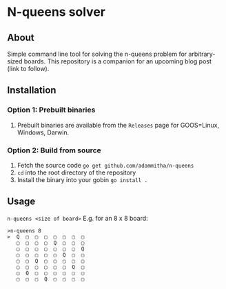 # N-queens solver

## About
Simple command line tool for solving the n-queens problem for arbitrary-sized boards. This repository is a companion for an upcoming blog post (link to follow).

## Installation
### Option 1: Prebuilt binaries
1. Prebuilt binaries are available from the `Releases` page for GOOS=Linux, Windows, Darwin.

### Option 2: Build from source
1. Fetch the source code
`go get github.com/adammitha/n-queens`
2. `cd` into the root directory of the repository
3. Install the binary into your gobin
`go install .`

## Usage
`n-queens <size of board>`
E.g. for an 8 x 8 board: 
```
>n-queens 8
>  Q  ▢  ▢  ▢  ▢  ▢  ▢  ▢ 
   ▢  ▢  ▢  ▢  Q  ▢  ▢  ▢ 
   ▢  ▢  ▢  ▢  ▢  ▢  ▢  Q 
   ▢  ▢  ▢  ▢  ▢  Q  ▢  ▢ 
   ▢  ▢  Q  ▢  ▢  ▢  ▢  ▢ 
   ▢  ▢  ▢  ▢  ▢  ▢  Q  ▢ 
   ▢  Q  ▢  ▢  ▢  ▢  ▢  ▢ 
   ▢  ▢  ▢  Q  ▢  ▢  ▢  ▢ 

```
